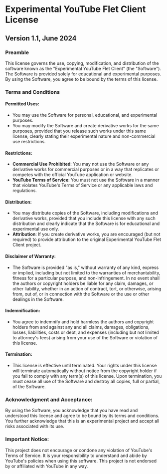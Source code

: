 # Experimental YouTube Flet Client License
## Version 1.1, June 2024

### Preamble
This license governs the use, copying, modification, and distribution of the software known as the "Experimental YouTube Flet Client" (the "Software"). The Software is provided solely for educational and experimental purposes. By using the Software, you agree to be bound by the terms of this license.

### Terms and Conditions

#### Permitted Uses:
- You may use the Software for personal, educational, and experimental purposes.
- You may modify the Software and create derivative works for the same purposes, provided that you release such works under this same license, clearly stating their experimental nature and non-commercial use restrictions.

#### Restrictions:
- **Commercial Use Prohibited**: You may not use the Software or any derivative works for commercial purposes or in a way that replicates or competes with the official YouTube application or website.
- **YouTube Terms of Service**: You must not use the Software in a manner that violates YouTube's Terms of Service or any applicable laws and regulations.

#### Distribution:
- You may distribute copies of the Software, including modifications and derivative works, provided that you include this license with any such distribution and clearly indicate that the Software is for educational and experimental use only.
- **Attribution**: If you create derivative works, you are encouraged (but not required) to provide attribution to the original Experimental YouTube Flet Client project.

#### Disclaimer of Warranty:
- The Software is provided "as is," without warranty of any kind, express or implied, including but not limited to the warranties of merchantability, fitness for a particular purpose, and non-infringement. In no event shall the authors or copyright holders be liable for any claim, damages, or other liability, whether in an action of contract, tort, or otherwise, arising from, out of, or in connection with the Software or the use or other dealings in the Software.

#### Indemnification:
- You agree to indemnify and hold harmless the authors and copyright holders from and against any and all claims, damages, obligations, losses, liabilities, costs or debt, and expenses (including but not limited to attorney's fees) arising from your use of the Software or violation of this license.

#### Termination:
- This license is effective until terminated. Your rights under this license will terminate automatically without notice from the copyright holder if you fail to comply with any term(s) of this license. Upon termination, you must cease all use of the Software and destroy all copies, full or partial, of the Software.

### Acknowledgment and Acceptance:
By using the Software, you acknowledge that you have read and understood this license and agree to be bound by its terms and conditions. You further acknowledge that this is an experimental project and accept all risks associated with its use.

### Important Notice:
This project does not encourage or condone any violation of YouTube's Terms of Service. It is your responsibility to understand and abide by YouTube's policies when using this software. This project is not endorsed by or affiliated with YouTube in any way.
